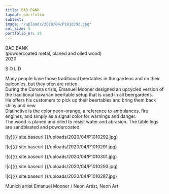 ```yaml
---
title: BAD BANK
layout: portfolio
subtext: 
image: "/uploads/2020/04/P1010292.jpg"
col_size: 5
portfolio_nr: 35
---
```


BAD BANK  
(powdercoated metal, planed and oiled wood)  
2020

S O L D

Many people have those traditional beertables in the gardens and on their balconies, but they ofen are rotten.  
During the Corona crisis, Emanuel Mooner designed an upcycled version of the traditional bavarian beertable setup that is used in all beergardens.  
He offers his customers to pick up their beertables and bring them back shiny and new.  
Distinctive is the color neon-orange, a reference to ambulances, fire engines, and simply as a signal color for warnings and danger.  
The wood is planed and oiled to resist water and abrasion. The table legs are sandblasted and powdercoated.

![y]({{ site.baseurl }}/uploads/2020/04/P1010292.jpg)

![c]({{ site.baseurl }}/uploads/2020/04/P1010291.jpg)

![c]({{ site.baseurl }}/uploads/2020/04/P1010301.jpg)

![c]({{ site.baseurl }}/uploads/2020/04/P1010293.jpg)

![c]({{ site.baseurl }}/uploads/2020/04/P1010287.jpg)

Munich artist Emanuel Mooner / Neon Artist, Neon Art